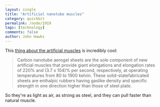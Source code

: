 ```yaml
---
layout: single 
title: "Artificial nanotube muscles" 
category: quickbit
permalink: /node/1919
tags: [technology] 
comments: false 
author: John Hawks 
---
```


This <a href="http://dx.doi.org/10.1126/science.1168312">thing about the artificial muscles</a> is incredibly cool: 

<blockquote>Carbon nanotube aerogel sheets are the sole component of new artificial muscles that provide giant elongations and elongation rates of 220% and (3.7 x 104)% per second, respectively, at operating temperatures from 80 to 1900 kelvin. These solid-statefabricated sheets are enthalpic rubbers having gaslike density and specific strength in one direction higher than those of steel plate.</blockquote>

So they're as light as air, as strong as steel, and they can pull faster than natural muscle. 

